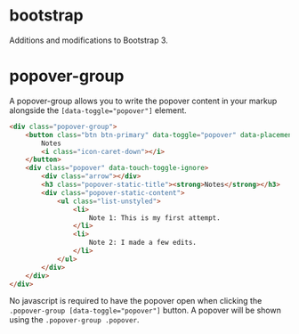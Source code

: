bootstrap
=========

Additions and modifications to Bootstrap 3.

# popover-group
A popover-group allows you to write the popover content in your markup alongside the ```[data-toggle="popover"]``` element.

```html
<div class="popover-group">
	<button class="btn btn-primary" data-toggle="popover" data-placement="bottom">
		Notes
		<i class="icon-caret-down"></i>
	</button>
	<div class="popover" data-touch-toggle-ignore>
		<div class="arrow"></div>
		<h3 class="popover-static-title"><strong>Notes</strong></h3>
		<div class="popover-static-content">
			<ul class="list-unstyled">
				<li>
		    		Note 1: This is my first attempt.
		    	</li>
		    	<li>
		    		Note 2: I made a few edits.
		    	</li>
			</ul>
		</div>
	</div>
</div>
```

No javascript is required to have the popover open when clicking the ```.popover-group [data-toggle="popover"]``` button. A popover will be shown using the ```.popover-group .popover```.